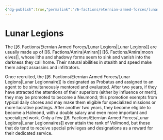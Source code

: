 ```yaml
---
{"dg-publish":true,"permalink":"/6-factions/eternian-armed-forces/lunar-legions/","noteIcon":""}
---
```


# Lunar Legions

The [[6. Factions/Eternian Armed Forces/Lunar Legions\|Lunar Legions]] are usually made up of [[6. Factions/Amira\|Amiran]] [[6. Factions/Amira\|moon elves]], whose lithe and shadowy forms seem to sink and vanish into the darkness they call home. Their natural abilities in stealth and speed make them adept assassins and infiltrators. 

Once recruited, the [[6. Factions/Eternian Armed Forces/Lunar Legions\|Lunar Legionnaire]] is designated as Probatus and assigned to an agent to be simultaneously mentored and evaluated. After two years, if they have attracted the attentions of their superiors (either by influence or merit), they may be promoted to become a Neumond; this promotion exempts from typical daily chores and may make them eligible for specialized missions or more lucrative postings. After another two years, they become eligible to become a Halmond, with a double salary and even more important and specialized work. Only a few [[6. Factions/Eternian Armed Forces/Lunar Legions\|Lunar Legionnaires]] ever attain the rank of Vollmond, but those that do tend to receive special privileges and designations as a reward for their dedicated service. 
